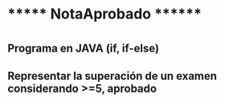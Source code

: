 # ***** NotaAprobado ******
#
## Programa en JAVA (if, if-else)
## Representar la superación de un examen considerando >=5, aprobado
